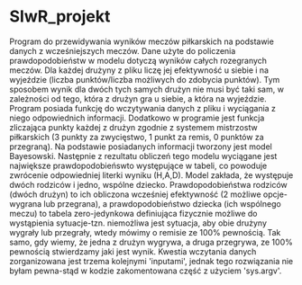 # SIwR_projekt
Program do przewidywania wyników meczów piłkarskich na podstawie danych z wcześniejszych meczów.
Dane użyte do policzenia prawdopodobieństw w modelu dotyczą wyników całych rozegranych meczów. Dla każdej drużyny z pliku liczę jej efektywność u siebie i na wyjeździe (liczba punktów/liczba możliwych do zdobycia punktów). Tym sposobem wynik dla dwóch tych samych drużyn nie musi być taki sam, w zależności od tego, która z drużyn gra u siebie, a która na wyjeździe. Program posiada funkcję do wczytywania danych z pliku i wyciągania z niego odpowiednich informacji. Dodatkowo w programie jest funkcja zliczająca punkty każdej z drużyn zgodnie z systemem mistrzostw piłkarskich (3 punkty za zwycięstwo, 1 punkt za remis, 0 punktów za przegraną). Na podstawie posiadanych informacji tworzony jest model Bayesowski. Następnie z rezultatu obliczeń tego modelu wyciągane jest największe prawdopodobieńswto występujące w tabeli, co powoduje zwrócenie odpowiedniej literki wyniku (H,A,D). Model zakłada, że występuje dwóch rodziców i jedno, wspólne dziecko. Prawdopodobieństwa rodziców (dwóch drużyn) to ich obliczona wcześniej efektywność (2 możliwe opcje-wygrana lub przegrana), a prawdopodobieństwo dziecka (ich wspólnego meczu) to tabela zero-jedynkowa definiująca fizycznie możliwe do wystąpienia sytuacje-tzn. niemożliwa jest sytuacja, aby obie drużyny wygrały lub przegrały, wtedy mówimy o remisie ze 100% pewnością. Tak samo, gdy wiemy, że jedna z drużyn wygrywa, a druga przegrywa, ze 100% pewnością stwierdzamy jaki jest wynik.
Kwestia wczytania danych zorganizowana jest trzema kolejnymi 'inputami', jednak tego rozwiązania nie byłam pewna-stąd w kodzie zakomentowana część z użyciem 'sys.argv'. 
